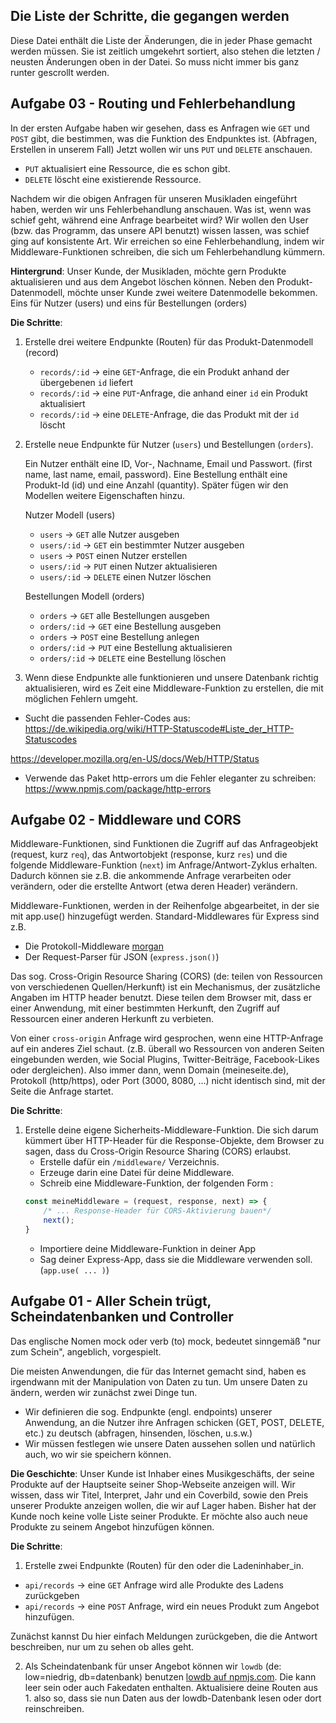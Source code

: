 ## Die Liste der Schritte, die gegangen werden

Diese Datei enthält die Liste der Änderungen, die in jeder Phase gemacht werden müssen. 
Sie ist zeitlich umgekehrt sortiert, also stehen die letzten / neusten Änderungen oben in der Datei. 
So muss nicht immer bis ganz runter gescrollt werden.

## Aufgabe 03 - Routing und Fehlerbehandlung

In der ersten Aufgabe haben wir gesehen, dass es Anfragen wie `GET` und `POST` gibt, die bestimmen, was die Funktion des Endpunktes ist. (Abfragen, Erstellen in unserem Fall)
Jetzt wollen wir uns `PUT` und `DELETE` anschauen.

* `PUT` aktualisiert eine Ressource, die es schon gibt.
* `DELETE` löscht eine existierende Ressource.

Nachdem wir die obigen Anfragen für unseren Musikladen eingeführt haben, werden wir uns Fehlerbehandlung anschauen.
Was ist, wenn was schief geht, während eine Anfrage bearbeitet wird?
Wir wollen den User (bzw. das Programm, das unsere API benutzt) wissen lassen, was schief ging auf konsistente Art. Wir erreichen so eine Fehlerbehandlung, indem wir Middleware-Funktionen schreiben, die sich um Fehlerbehandlung kümmern.

**Hintergrund**:
Unser Kunde, der Musikladen, möchte gern Produkte aktualisieren und aus dem Angebot löschen können. Neben den Produkt-Datenmodell, möchte unser Kunde zwei weitere Datenmodelle bekommen. Eins für Nutzer (users) und eins für Bestellungen (orders)

**Die Schritte**:

1. Erstelle drei weitere Endpunkte (Routen) für das Produkt-Datenmodell (record)

   - `records/:id` -> eine `GET`-Anfrage, die ein Produkt anhand der übergebenen `id` liefert
   - `records/:id` -> eine `PUT`-Anfrage, die anhand einer `id` ein Produkt aktualisiert
   - `records/:id` -> eine `DELETE`-Anfrage, die das Produkt mit der `id` löscht

2. Erstelle neue Endpunkte für Nutzer (`users`) und Bestellungen (`orders`). 

    Ein Nutzer enthält eine ID, Vor-, Nachname, Email und Passwort. (first name, last name, email, password). 
    Eine Bestellung enthält eine Produkt-Id (id) und eine Anzahl (quantity).
    Später fügen wir den Modellen weitere Eigenschaften hinzu.

    Nutzer Modell (users)
    - `users` -> `GET` alle Nutzer ausgeben
    - `users/:id` -> `GET` ein bestimmter Nutzer ausgeben
    - `users` -> `POST` einen Nutzer erstellen
    - `users/:id` -> `PUT` einen Nutzer aktualisieren
    - `users/:id` -> `DELETE` einen Nutzer löschen

    Bestellungen Modell (orders)
    - `orders` -> `GET` alle Bestellungen ausgeben
    - `orders/:id` -> `GET` eine Bestellung ausgeben
    - `orders` -> `POST` eine Bestellung anlegen
    - `orders/:id` -> `PUT` eine Bestellung aktualisieren
    - `orders/:id` -> `DELETE` eine Bestellung löschen 

3. Wenn diese Endpunkte alle funktionieren und unsere Datenbank richtig aktualisieren, wird es Zeit eine Middleware-Funktion zu erstellen, die mit möglichen Fehlern umgeht.

- Sucht die passenden Fehler-Codes aus: https://de.wikipedia.org/wiki/HTTP-Statuscode#Liste_der_HTTP-Statuscodes

https://developer.mozilla.org/en-US/docs/Web/HTTP/Status

- Verwende das Paket http-errors um die Fehler eleganter zu schreiben: https://www.npmjs.com/package/http-errors

## Aufgabe 02 - Middleware und CORS

Middleware-Funktionen, sind Funktionen die Zugriff auf das Anfrageobjekt (request, kurz `req`), das Antwortobjekt (response, kurz `res`) und die folgende Middleware-Funktion (`next`) im Anfrage/Antwort-Zyklus erhalten. Dadurch können sie z.B. die ankommende Anfrage verarbeiten oder verändern, oder die erstellte Antwort (etwa deren Header) verändern.

Middleware-Funktionen, werden in der Reihenfolge abgearbeitet, in der sie mit app.use() hinzugefügt werden. Standard-Middlewares für Express sind z.B.
* Die Protokoll-Middleware [morgan](http://expressjs.com/en/resources/middleware/morgan.html)
* Der Request-Parser für JSON (`express.json()`)

Das sog. Cross-Origin Resource Sharing (CORS) (de: teilen von Ressourcen von verschiedenen Quellen/Herkunft) ist ein Mechanismus, der zusätzliche Angaben im HTTP header benutzt. Diese teilen dem Browser mit, dass er einer Anwendung, mit einer bestimmten Herkunft, den Zugriff auf Ressourcen einer anderen Herkunft zu verbieten.

Von einer `cross-origin` Anfrage wird gesprochen, wenn eine HTTP-Anfrage auf ein anderes Ziel schaut. (z.B. überall wo Ressourcen von anderen Seiten eingebunden werden, wie Social Plugins, Twitter-Beiträge, Facebook-Likes oder dergleichen). Also immer dann, wenn Domain (meineseite.de), Protokoll (http/https), oder Port (3000, 8080, ...) nicht identisch sind, mit der Seite die Anfrage startet.

**Die Schritte**:
1. Erstelle deine eigene Sicherheits-Middleware-Funktion. Die sich darum kümmert über HTTP-Header für die Response-Objekte, dem Browser zu sagen, dass du Cross-Origin Resource Sharing (CORS) erlaubst.
    * Erstelle dafür ein `/middleware/` Verzeichnis. 
    * Erzeuge darin eine Datei für deine Middleware.
    * Schreib eine Middleware-Funktion, der folgenden Form :
    ```javascript
    const meineMiddleware = (request, response, next) => {
        /* ... Response-Header für CORS-Aktivierung bauen*/ 
        next();
    }
    ```
    * Importiere deine Middleware-Funktion in deiner App
    * Sag deiner Express-App, dass sie die Middleware verwenden soll. (`app.use( ... )`)

## Aufgabe 01 - Aller Schein trügt, Scheindatenbanken und Controller

Das englische Nomen mock oder verb (to) mock, bedeutet sinngemäß "nur zum Schein", angeblich, vorgespielt.

Die meisten Anwendungen, die für das Internet gemacht sind, haben es irgendwann mit der Manipulation von Daten zu tun.
Um unsere Daten zu ändern, werden wir zunächst zwei Dinge tun.

* Wir definieren die sog. Endpunkte (engl. endpoints) unserer Anwendung, an die Nutzer ihre Anfragen schicken (GET, POST, DELETE, etc.) zu deutsch (abfragen, hinsenden, löschen, u.s.w.)
* Wir müssen festlegen wie unsere Daten aussehen sollen und natürlich auch, wo wir sie speichern können.

**Die Geschichte**: Unser Kunde ist Inhaber eines Musikgeschäfts, der seine Produkte auf der Hauptseite seiner Shop-Webseite anzeigen will.
Wir wissen, dass wir Titel, Interpret, Jahr und ein Coverbild, sowie den Preis unserer Produkte anzeigen wollen, die wir auf Lager haben.
Bisher hat der Kunde noch keine volle Liste seiner Produkte. Er möchte also auch neue Produkte zu seinem Angebot hinzufügen können.

**Die Schritte**:

1. Erstelle zwei Endpunkte (Routen) für den oder die Ladeninhaber_in.

- `api/records` -> eine `GET` Anfrage wird alle Produkte des Ladens zurückgeben
- `api/records` -> eine `POST` Anfrage, wird ein neues Produkt zum Angebot hinzufügen.

Zunächst kannst Du hier einfach Meldungen zurückgeben, die die Antwort beschreiben, nur um zu sehen ob alles geht.

2. Als Scheindatenbank für unser Angebot können wir `lowdb` (de: low=niedrig, db=datenbank) benutzen [lowdb auf npmjs.com](https://www.npmjs.com/package/lowdb). Die kann leer sein oder auch Fakedaten enthalten. Aktualisiere deine Routen aus 1. also so, dass sie nun Daten aus der lowdb-Datenbank lesen oder dort reinschreiben.
